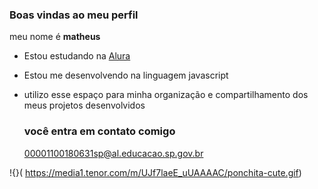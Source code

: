 ### Boas vindas ao meu perfil

meu nome é **matheus**

- Estou estudando na [Alura](https://www.Alura.com.br)
- Estou me desenvolvendo na linguagem javascript
- utilizo esse espaço para minha organização e compartilhamento dos meus projetos desenvolvidos

  ### você entra em contato comigo 

  00001100180631sp@al.educacao.sp.gov.br




!{}( https://media1.tenor.com/m/UJf7laeE_uUAAAAC/ponchita-cute.gif)
  
